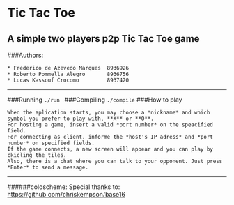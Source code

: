Tic Tac Toe
===========
A simple two players p2p Tic Tac Toe game
----------------------------------------

###Authors:

	* Frederico de Azevedo Marques	8936926
	* Roberto Pommella Alegro		8936756
	* Lucas Kassouf Crocomo			8937420

* * *

###Running
	```
	./run 
	```
###Compiling
	```
	./compile
	```
###How to play

	When the aplication starts, you may choose a *nickname* and which symbol you prefer to play with, **X** or **O**.
	For hosting a game, insert a valid *port number* on the speacified field.
	For connecting as client, informe the *host's IP adress* and *port number* on specified fields.
	If the game connects, a new screen will appear and you can play by ckicling the tiles. 
	Also, there is a chat where you can talk to your opponent. Just press *Enter* to send a message.
	
* * *

######coloscheme:
Special thanks to:
https://github.com/chriskempson/base16

